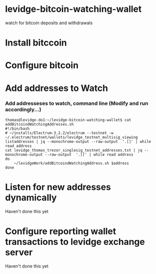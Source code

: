 # levidge-bitcoin-watching-wallet
watch for bitcoin deposits and withdrawals

# Install bitccoin

# Configure bitcoin

# Add addresses to Watch

### Add addresseses to watch, command line (Modify and run accordingly...)
	thomas@levidge-do1:~/levidge-bitcoin-watching-wallet$ cat addBitcoindWatchingAddresses.sh 
	#!/bin/bash
	# ~/installs/Electrum-3.2.2/electrum --testnet -w ~/.electrum/testnet/wallets/levidge_testnet_multisig_viewing listaddresses | jq --monochrome-output --raw-output  '.[]' | while read address
	cat levidge_thomas_trezor_singlesig_testnet_addresses.txt | jq --monochrome-output --raw-output  '.[]' | while read address
	do
		~/levidgeWork/addBitcoindWatchingAddress.sh $address  
	done

# Listen for new addresses dynamically

Haven't done this yet

# Configure reporting wallet transactions to levidge exchange server

Haven't done this yet
